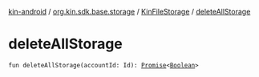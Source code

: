 [kin-android](../../index.md) / [org.kin.sdk.base.storage](../index.md) / [KinFileStorage](index.md) / [deleteAllStorage](./delete-all-storage.md)

# deleteAllStorage

`fun deleteAllStorage(accountId: Id): `[`Promise`](../../org.kin.sdk.base.tools/-promise/index.md)`<`[`Boolean`](https://kotlinlang.org/api/latest/jvm/stdlib/kotlin/-boolean/index.html)`>`